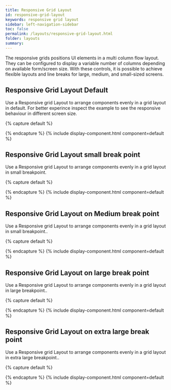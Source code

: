 ```yaml
---
title: Responsive Grid Layout
id: responsive-grid-layout
keywords: responsive grid layout
sidebar: left-navigation-sidebar
toc: false
permalink: /layouts/responsive-grid-layout.html
folder: layouts
summary:
---
```


The responsive grids positions UI elements in a multi column flow layout. They can be configured to display a variable number of columns depending on available form/screen size. 
With these controls, it is possible to achieve flexible layouts and line breaks for large, medium, and small-sized screens. 

## Responsive Grid Layout Default
Use a Responsive grid Layout to arrange components evenly in a grid layout in default.
For better experince inspect the example to see the responsive behaviour in different screen size.

{% capture default %}
<div class="fd-responsive-grid-layout">
    <div class="fd-panel">
        <div class="fd-panel__body">
            <p></p>
        </div>
    </div>
    <div class="fd-panel">
        <div class="fd-panel__body">
            <p></p>
        </div>
    </div>
    <div class="fd-panel">
        <div class="fd-panel__body">
            <p></p>
        </div>
    </div>
    <div class="fd-panel">
        <div class="fd-panel__body">
            <p></p>
        </div>
    </div>
    <div class="fd-panel">
        <div class="fd-panel__body">
            <p></p>
        </div>
    </div>
    <div class="fd-panel">
        <div class="fd-panel__body">
            <p></p>
        </div>
    </div>
    <div class="fd-panel">
        <div class="fd-panel__body">
            <p></p>
        </div>
    </div>
     <div class="fd-panel">
        <div class="fd-panel__body">
            <p></p>
        </div>
    </div>
     <div class="fd-panel">
        <div class="fd-panel__body">
            <p></p>
        </div>
    </div>
     <div class="fd-panel">
        <div class="fd-panel__body">
            <p></p>
        </div>
    </div>
     <div class="fd-panel">
        <div class="fd-panel__body">
            <p></p>
        </div>
    </div>
     <div class="fd-panel">
        <div class="fd-panel__body">
            <p></p>
        </div>
    </div>
</div>
{% endcapture %}
{% include display-component.html component=default %}

<br/>

## Responsive Grid Layout small break point
Use a Responsive grid Layout to arrange components evenly in a grid layout in small breakpoint.

{% capture default %}
<div class="fd-responsive-grid-layout fd-responsive-grid-layout--small">
    <div class="fd-panel">
        <div class="fd-panel__body">
            <p></p>
        </div>
    </div>
    <div class="fd-panel">
        <div class="fd-panel__body">
            <p></p>
        </div>
    </div>
    <div class="fd-panel">
        <div class="fd-panel__body">
            <p></p>
        </div>
    </div>
    <div class="fd-panel">
        <div class="fd-panel__body">
            <p></p>
        </div>
    </div>
    <div class="fd-panel">
        <div class="fd-panel__body">
            <p></p>
        </div>
    </div>
    <div class="fd-panel">
        <div class="fd-panel__body">
            <p></p>
        </div>
    </div>
    <div class="fd-panel">
        <div class="fd-panel__body">
            <p></p>
        </div>
    </div>
    <div class="fd-panel">
        <div class="fd-panel__body">
            <p></p>
        </div>
    </div>
</div>
{% endcapture %}
{% include display-component.html component=default %}

<br/>

## Responsive Grid Layout on Medium break point
Use a Responsive grid Layout to arrange components evenly in a grid layout in small breakpoint..

{% capture default %}
<div class="fd-responsive-grid-layout fd-responsive-grid-layout--medium">
    <div class="fd-panel">
        <div class="fd-panel__body">
            <p></p>
        </div>
    </div>
    <div class="fd-panel">
        <div class="fd-panel__body">
            <p></p>
        </div>
    </div>
    <div class="fd-panel">
        <div class="fd-panel__body">
            <p></p>
        </div>
    </div>
    <div class="fd-panel">
        <div class="fd-panel__body">
            <p></p>
        </div>
    </div>
    <div class="fd-panel">
        <div class="fd-panel__body">
            <p></p>
        </div>
    </div>
    <div class="fd-panel">
        <div class="fd-panel__body">
            <p></p>
        </div>
    </div>
    <div class="fd-panel">
        <div class="fd-panel__body">
            <p></p>
        </div>
    </div>
    <div class="fd-panel">
        <div class="fd-panel__body">
            <p></p>
        </div>
    </div>
</div>
{% endcapture %}
{% include display-component.html component=default %}

<br/>

## Responsive Grid Layout on large break point
Use a Responsive grid Layout to arrange components evenly in a grid layout in large breakpoint..

{% capture default %}
<div class="fd-responsive-grid-layout fd-responsive-grid-layout--large">
    <div class="fd-panel">
        <div class="fd-panel__body">
            <p></p>
        </div>
    </div>
    <div class="fd-panel">
        <div class="fd-panel__body">
            <p></p>
        </div>
    </div>
    <div class="fd-panel">
        <div class="fd-panel__body">
            <p></p>
        </div>
    </div>
    <div class="fd-panel">
        <div class="fd-panel__body">
            <p></p>
        </div>
    </div>
    <div class="fd-panel">
        <div class="fd-panel__body">
            <p></p>
        </div>
    </div>
    <div class="fd-panel">
        <div class="fd-panel__body">
            <p></p>
        </div>
    </div>
    <div class="fd-panel">
        <div class="fd-panel__body">
            <p></p>
        </div>
    </div>
    <div class="fd-panel">
        <div class="fd-panel__body">
            <p></p>
        </div>
    </div>
</div>
{% endcapture %}
{% include display-component.html component=default %}


<br/>

## Responsive Grid Layout on extra large break point
Use a Responsive grid Layout to arrange components evenly in a grid layout in extra large breakpoint..

{% capture default %}
<div class="fd-responsive-grid-layout fd-responsive-grid-layout--extraLarge">
    <div class="fd-panel">
        <div class="fd-panel__body">
            <p></p>
        </div>
    </div>
    <div class="fd-panel">
        <div class="fd-panel__body">
            <p></p>
        </div>
    </div>
    <div class="fd-panel">
        <div class="fd-panel__body">
            <p></p>
        </div>
    </div>
    <div class="fd-panel">
        <div class="fd-panel__body">
            <p></p>
        </div>
    </div>
    <div class="fd-panel">
        <div class="fd-panel__body">
            <p></p>
        </div>
    </div>
    <div class="fd-panel">
        <div class="fd-panel__body">
            <p></p>
        </div>
    </div>
    <div class="fd-panel">
        <div class="fd-panel__body">
            <p></p>
        </div>
    </div>
    <div class="fd-panel">
        <div class="fd-panel__body">
            <p></p>
        </div>
    </div>
</div>
{% endcapture %}
{% include display-component.html component=default %}
